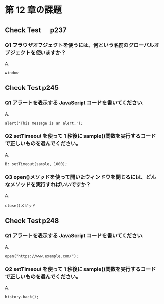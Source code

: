 # 第 12 章の課題

## Check Test 　 p237

### Q1 ブラウザオブジェクトを使うには、何という名前のグローバルオブジェクトを使いますか？

A.

    window

## Check Test p245

### Q1 アラートを表示する JavaScript コードを書いてください.

A.

    alert('This message is an alert.');

### Q2 setTimeout を使って 1 秒後に sample()関数を実行するコードで正しいものを選んでください。

A.

    B: setTimeout(sample, 1000);

### Q3 open()メソッドを使って開いたウィンドウを閉じるには、どんなメソッドを実行すればいいですか？

A.

    close()メソッド

## Check Test p248

### Q1 アラートを表示する JavaScript コードを書いてください.

A.

    open("https://www.example.com/");

### Q2 setTimeout を使って 1 秒後に sample()関数を実行するコードで正しいものを選んでください。

A.

    history.back();
